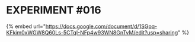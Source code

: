# EXPERIMENT #016

{% embed url="https://docs.google.com/document/d/1SGpq-KFkim0xWGW8Q60Ls-5CTqI-NFp4w93WN8GnTvM/edit?usp=sharing" %}
